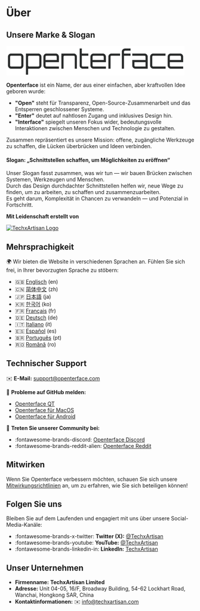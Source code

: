 # Über

## Unsere Marke & Slogan

![Openterface Logo](images/openterface.png)  

**Openterface** ist ein Name, der aus einer einfachen, aber kraftvollen Idee geboren wurde:  

- **"Open"** steht für Transparenz, Open-Source-Zusammenarbeit und das Entsperren geschlossener Systeme.  
- **"Enter"** deutet auf nahtlosen Zugang und inklusives Design hin.  
- **"Interface"** spiegelt unseren Fokus wider, bedeutungsvolle Interaktionen zwischen Menschen und Technologie zu gestalten.

Zusammen repräsentiert es unsere Mission: offene, zugängliche Werkzeuge zu schaffen, die Lücken überbrücken und Ideen verbinden.

#### Slogan: **„Schnittstellen schaffen, um Möglichkeiten zu eröffnen“**

Unser Slogan fasst zusammen, was wir tun — wir bauen Brücken zwischen Systemen, Werkzeugen und Menschen.  
Durch das Design durchdachter Schnittstellen helfen wir, neue Wege zu finden, um zu arbeiten, zu schaffen und zusammenzuarbeiten.  
Es geht darum, Komplexität in Chancen zu verwandeln — und Potenzial in Fortschritt.

**Mit Leidenschaft erstellt von**

[![TechxArtisan Logo](https://techxartisan.com/images/techxartisan-company-black.png)](https://techxartisan.com)  

## Mehrsprachigkeit

🌍 Wir bieten die Website in verschiedenen Sprachen an. 
Fühlen Sie sich frei, in Ihrer bevorzugten Sprache zu stöbern:

- 🇬🇧 [Englisch](https://openterface.com/) (en)
- 🇨🇳 [简体中文](https://cn.openterface.com/) (zh)
- 🇯🇵 [日本語](https://jp.openterface.com/) (ja)
- 🇰🇷 [한국어](https://kr.openterface.com/) (ko)
- 🇫🇷 [Français](https://fr.openterface.com/) (fr)
- 🇩🇪 [Deutsch](https://de.openterface.com/) (de)
- 🇮🇹 [Italiano](https://it.openterface.com/) (it)
- 🇪🇸 [Español](https://es.openterface.com/) (es)
- 🇧🇷 [Português](https://pt.openterface.com/) (pt)
- 🇷🇴 [Română](https://ro.openterface.com/) (ro)

## Technischer Support  
✉️ **E-Mail:** [support@openterface.com](mailto:support@openterface.com)  

📂 **Probleme auf GitHub melden:**

- [Openterface QT](https://github.com/TechxArtisanStudio/Openterface_QT/issues)  
- [Openterface für MacOS](https://github.com/TechxArtisanStudio/Openterface_MacOS/issues)  
- [Openterface für Android](https://github.com/TechxArtisanStudio/Openterface_Android/issues)  

💬 **Treten Sie unserer Community bei:**

- :fontawesome-brands-discord: [Openterface Discord](https://openterface.com/discord)  
- :fontawesome-brands-reddit-alien: [Openterface Reddit](https://openterface.com/reddit)  


## Mitwirken
Wenn Sie Openterface verbessern möchten, schauen Sie sich unsere [Mitwirkungsrichtlinien](contributing.md) an, um zu erfahren, wie Sie sich beteiligen können!


## Folgen Sie uns

Bleiben Sie auf dem Laufenden und engagiert mit uns über unsere Social-Media-Kanäle:  

- :fontawesome-brands-x-twitter: **Twitter (X):** [@TechxArtisan](https://twitter.com/TechxArtisan)  
- :fontawesome-brands-youtube: **YouTube:** [@TechxArtisan](https://www.youtube.com/@TechxArtisan)  
- :fontawesome-brands-linkedin-in: **LinkedIn:** [TechxArtisan](https://www.linkedin.com/company/techxartisan/)  


## Unser Unternehmen

- **Firmenname:** **TechxArtisan Limited**  
- **Adresse:** Unit 04-05, 16/F, Broadway Building, 54-62 Lockhart Road, Wanchai, Hongkong SAR, China  
- **Kontaktinformationen:** ✉️ [info@techxartisan.com](mailto:info@techxartisan.com)  